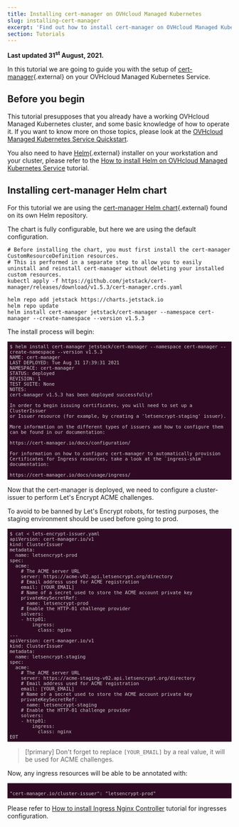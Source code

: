 ```yaml
---
title: Installing cert-manager on OVHcloud Managed Kubernetes
slug: installing-cert-manager
excerpt: 'Find out how to install cert-manager on OVHcloud Managed Kubernetes '
section: Tutorials
---
```


**Last updated 31<sup>st</sup> August, 2021.**

<style>
 pre {
     font-size: 14px;
 }
 pre.console {
   background-color: #300A24; 
   color: #ccc;
   font-family: monospace;
   padding: 5px;
   margin-bottom: 5px;
 }
 pre.console code {
   border: solid 0px transparent;
   font-family: monospace !important;
   font-size: 0.75em;
   color: #ccc;
 }
 .small {
     font-size: 0.75em;
 }
</style>


In this tutorial we are going to guide you with the setup of [cert-manager](https://github.com/jetstack/cert-manager){.external} on your OVHcloud Managed Kubernetes Service.


## Before you begin

This tutorial presupposes that you already have a working OVHcloud Managed Kubernetes cluster, and some basic knowledge of how to operate it. If you want to know more on those topics, please look at the [OVHcloud Managed Kubernetes Service Quickstart](../deploying-hello-world/).

You also need to have [Helm](https://docs.helm.sh/){.external} installer on your workstation and your cluster, please refer to the [How to install Helm on OVHcloud Managed Kubernetes Service](../installing-helm/) tutorial.



## Installing cert-manager Helm chart

For this tutorial we are using the [cert-manager Helm chart](https://artifacthub.io/packages/helm/cert-manager/cert-manager){.external} found on its own Helm repository.

The chart is fully configurable, but here we are using the default configuration.


```
# Before installing the chart, you must first install the cert-manager CustomResourceDefinition resources.
# This is performed in a separate step to allow you to easily uninstall and reinstall cert-manager without deleting your installed custom resources.
kubectl apply -f https://github.com/jetstack/cert-manager/releases/download/v1.5.3/cert-manager.crds.yaml

helm repo add jetstack https://charts.jetstack.io
helm repo update
helm install cert-manager jetstack/cert-manager --namespace cert-manager --create-namespace --version v1.5.3
```

The install process will begin:

<pre class="console"><code>$ helm install cert-manager jetstack/cert-manager --namespace cert-manager --create-namespace --version v1.5.3
NAME: cert-manager
LAST DEPLOYED: Tue Aug 31 17:39:31 2021
NAMESPACE: cert-manager
STATUS: deployed
REVISION: 1
TEST SUITE: None
NOTES:
cert-manager v1.5.3 has been deployed successfully!

In order to begin issuing certificates, you will need to set up a ClusterIssuer
or Issuer resource (for example, by creating a 'letsencrypt-staging' issuer).

More information on the different types of issuers and how to configure them
can be found in our documentation:

https://cert-manager.io/docs/configuration/

For information on how to configure cert-manager to automatically provision
Certificates for Ingress resources, take a look at the `ingress-shim`
documentation:

https://cert-manager.io/docs/usage/ingress/
</code></pre>

Now that the cert-manager is deployed, we need to configure a cluster-issuer to perform Let's Encrypt ACME challenges.

To avoid to be banned by Let's Encrypt robots, for testing purposes, the staging environment should be used before going to prod.

<pre class="console"><code>$ cat <<EOT > lets-encrypt-issuer.yaml
apiVersion: cert-manager.io/v1
kind: ClusterIssuer
metadata:
  name: letsencrypt-prod
spec:
  acme:
    # The ACME server URL
    server: https://acme-v02.api.letsencrypt.org/directory
    # Email address used for ACME registration
    email: [YOUR_EMAIL]
    # Name of a secret used to store the ACME account private key
    privateKeySecretRef:
      name: letsencrypt-prod
    # Enable the HTTP-01 challenge provider
    solvers:
    - http01:
        ingress:
          class: nginx
---
apiVersion: cert-manager.io/v1
kind: ClusterIssuer
metadata:
  name: letsencrypt-staging
spec:
  acme:
    # The ACME server URL
    server: https://acme-staging-v02.api.letsencrypt.org/directory
    # Email address used for ACME registration
    email: [YOUR_EMAIL]
    # Name of a secret used to store the ACME account private key
    privateKeySecretRef:
      name: letsencrypt-staging
    # Enable the HTTP-01 challenge provider
    solvers:
    - http01:
        ingress:
          class: nginx
EOT
</code></pre>

> [!primary]
> Don't forget to replace `[YOUR_EMAIL]` by a real value, it will be used for ACME challenges.

Now, any ingress resources will be able to be annotated with:

<pre class="console"><code>
"cert-manager.io/cluster-issuer": "letsencrypt-prod"
</code></pre>

Please refer to [How to install Ingress Nginx Controller](../installing-nginx-ingress/) tutorial for ingresses configuration.

